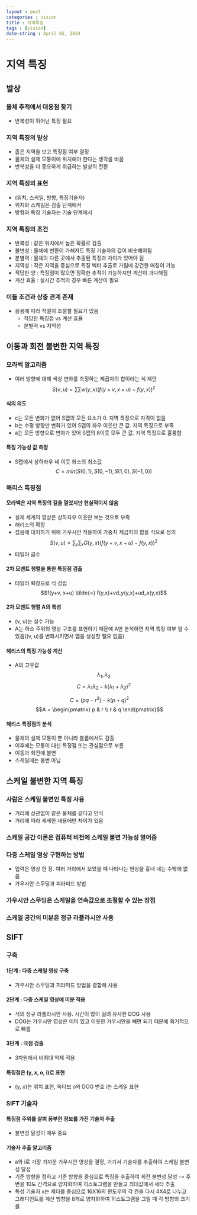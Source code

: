 ```yaml
---
layout : post
categories : vision
title : 지역특징
tags : [vision]
date-string : April 02, 2024
---
```


# 지역 특징

## 발상
### 물체 추적에서 대응점 찾기
- 반복성이 뛰어난 특징 필요

### 지역 특징의 발상
- 좁은 지역을 보고 특징점 여부 결정
- 물체의 실제 모퉁이에 위치해야 한다는 생각을 바꿈
- 반복성을 더 중요하게 취급하는 발상의 전환

### 지역 특징의 표현
- (위치, 스케일, 방향, 특징기술자)
- 위치와 스케일은 검출 단계에서
- 방향과 특징 기술자는 기술 단계에서

### 지역 특징의 조건
- 반복성 : 같은 위치에서 높은 확률로 검출
- 불변성 : 물체에 변환이 가해져도 특징 기술자의 값이 비숫해야됨
- 분별력 : 물체의 다른 곳에서 추출된 특징과 차이가 있어야 됨
- 지역성 : 작은 지역을 중심으로 특징 벡터 추출로 가림에 강건한 매칭이 가능
- 적당한 양 : 특징점이 많으면 정확한 추적이 가능하지만 계산이 과다해짐
- 계산 효율 : 실시간 추적의 경우 빠른 계산이 필요

### 이들 조건과 상충 관계 존재
- 응용에 따라 적절히 조절할 필요가 있음
  - 적당한 특징점 vs 계산 효율
  - 분별력 vs 지역성

## 이동과 회전 불변한 지역 특징

### 모라벡 알고리즘
- 여러 방향에 대해 색상 변화를 측정하는 제곱차의 합이라는 식 제안
$$S(v, u) = \sum\sum w(y, x)(f(y + v, x + u) - f(y, x))^2$$

#### 식의 의도
- c는 모든 변화가 없어 S맵의 모든 요소가 0. 지역 특징으로 자격이 없음
- b는 수평 방향만 변화가 있어 S맵의 좌우 이웃만 큰 값. 지역 특징으로 부족
- a는 모든 방향으로 변화가 있어 S맵의 8이웃 모두 큰 값. 지역 특징으로 훌륭함

#### 특징 가능성 값 측정
- S맵에서 상하좌우 네 이웃 화소의 최소값
$$C = min(S(0, 1), S(0, -1), S(1, 0), S(-1, 0))$$

### 해리스 특징점
#### 모라벡은 지역 특징의 길을 열었지만 현실적이지 않음
- 실제 세계의 영상은 상하좌우 이웃만 보는 것으로 부족
- 해리스의 확장
- 잡음에 대처하기 위해 가우시안 적용하여 가중치 제곱차의 합을 식으로 정의
$$S(v, u) = \sum_y \sum_x G(y, x)(f(y + v, x + u) - f(y, x))^2$$
- 테일러 급수

#### 2차 모멘트 행렬을 통한 특징점 검출
- 테일러 확장으로 식 성립
$$f(y+v, x+u) \tilde{=} f(y,x)+vd_y(y,x)+ud_x(y,x)$$

#### 2차 모멘트 행렬 A의 특성
- (v, u)는 실수 가능
- A는 하소 주위의 영상 구조를 표현하기 때문에 A만 분석하면 지역 특징 여부 알 수 있음((v, u)를 변화시키면서 맵을 생성할 팰요 없음)

#### 해리스의 특징 가능성 계산
- A의 고유값 $$\lambda_1, \lambda_2$$
$$C = \lambda_1 \lambda_2 - k(\lambda_1 + \lambda_2)^2$$

$$C = (pq - r^2)-k(p+q)^2$$
$$A = \begin{pmatrix}
        p & r \\
        r & q
        \end{pmatrix}$$

#### 해리스 특징점의 분석
- 물체의 실제 모퉁이 뿐 아니라 블롭에서도 검출
- 이후에는 모퉁이 대신 특정점 또는 관심점으로 부름
- 이동과 회전에 불변
- 스케일에는 불변 아님

## 스케일 불변한 지역 특징
### 사람은 스케일 불변인 특징 사용
- 거리에 상관없이 같은 물체를 같다고 인식
- 거리에 따라 세세한 내용에만 차이가 있음

### 스케일 공간 이론은 컴퓨터 비전에 스케일 불변 가능성 열어줌

### 다중 스케일 영상 구현하는 방법
- 입력은 영상 한 장. 여러 거리에서 보았을 때 나타나는 현상을 흉내 내는 수밖에 없음
- 가우시안 스무딩과 피라미드 방법

### 가우시안 스무딩은 스케일을 연속값으로 조절할 수 있는 장점

### 스케일 공간의 미분은 정규 라플라시안 사용

## SIFT

### 구축

#### 1단계 : 다중 스케일 영상 구축
- 가우시안 스무딩과 피라미드 방법을 결합해 사용

#### 2단계 : 다중 스케일 영상에 미분 적용
- 식의 정규 라플라시안 사용. 시간이 많이 걸려 유사한 DOG 사용
- DOG는 가우시안 영상은 이미 있고 이웃한 가우시안을 빼면 되기 때문에 획기적으로 빠름

#### 3단계 : 극점 검출
- 3차원에서 비최대 억제 적용

#### 특징점은 (y, x, o, i)로 표현
- (y, x)는 위치 표현, 옥타브 o와 DOG 번호 i는 스케일 표현

### SIFT 기술자

#### 특징점 주위를 살펴 풍부한 정보를 가진 기술자 추출
- 불변성 달성이 매우 중요
#### 기술자 추출 알고리즘
- a와 i로 가장 가까운 가우시안 영상을 결정, 거기서 기술자를 추출하여 스케일 불변성 달성
- 기준 방향을 정하고 기준 방향을 중심으로 특징을 추출하여 회전 불변성 달성 -> 주변을 10도 간격으로 양자화하여 히스토그램을 만들고 최대값에서 세타 추출
- 특성 기술자 x는 세타를 중심으로 16X16의 윈도우의 각 칸을 다시 4X4로 나누고 그래디언트를 계산 방향을 8개로 양자화하여 히스토그램을 그릴 때 각 방향의 크기를